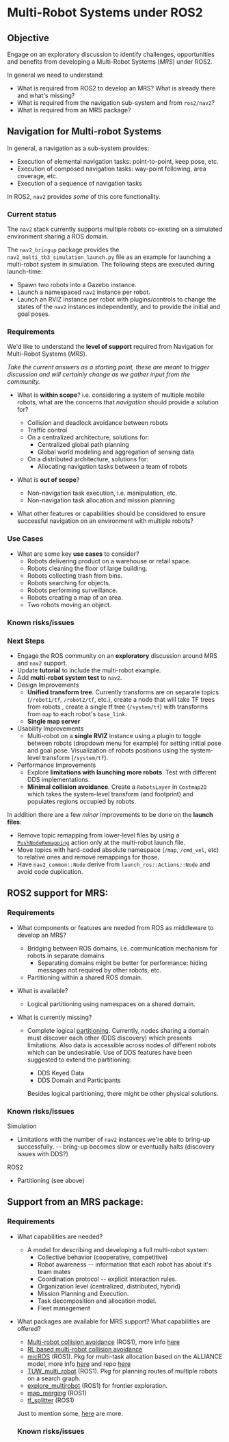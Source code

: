 # Multi-Robot Systems under ROS2

## Objective

Engage on an exploratory discussion to identify challenges, opportunities and benefits from developing a Multi-Robot Systems (*MRS*) under ROS2.

In general we need to understand:

- What is required from ROS2 to develop an MRS? What is already there and what's missing?
- What is required from the navigation sub-system and from `ros2/nav2`?
- What is required from an MRS package?

## Navigation for Multi-robot Systems

In general, a navigation as a sub-system provides:
  - Execution of elemental navigation tasks: point-to-point, keep pose, etc.
  - Execution of composed navigation tasks: way-point following, area coverage, etc.
  - Execution of a sequence of navigation tasks

In ROS2, `nav2` provides *some* of this core functionality.

### Current status

The `nav2` stack currently supports multiple robots co-existing on a simulated environment sharing a ROS domain.

The `nav2_bringup` package provides the `nav2_multi_tb3_simulation_launch.py` file as an example for launching a multi-robot system in simulation. The following steps are executed during launch-time:
- Spawn two robots into a Gazebo instance.
- Launch a namespaced `nav2` instance per robot.
- Launch an RVIZ instance per robot with plugins/controls to change the states of the `nav2` instances independently, and to provide the initial and goal poses.

### Requirements

We'd like to understand the **level of support** required from Navigation for Multi-Robot Systems (*MRS*).

*Take the current answers as a starting point, these are meant to trigger discussion and will certainly change as we gather input from the community.*

- What is **within scope**? i.e. considering a system of multiple mobile robots, what are the concerns that *navigation* should provide a solution for?
  - Collision and deadlock avoidance between robots
  - Traffic control
  - On a centralized architecture, solutions for:
    - Centralized global path planning
    - Global world modeling and aggregation of sensing data
  - On a distributed architecture, solutions for:
    - Allocating navigation tasks between a team of robots

- What is **out of scope**?
  - Non-navigation task execution, i.e. manipulation, etc.
  - Non-navigation task allocation and mission planning

- What other features or capabilities should be considered to ensure successful navigation on an environment with multiple robots?

### Use Cases
- What are some key **use cases** to consider?
  - Robots delivering product on a warehouse or retail space.
  - Robots cleaning the floor of large building.
  - Robots collecting trash from bins.
  - Robots searching for objects.
  - Robots performing surveillance.
  - Robots creating a map of an area.
  - Two robots moving an object.

### Known risks/issues

### Next Steps

<!--
## Approach
- Improve some of the existing capabilities
- Engage on an exploratory discussion. Come to an agreement on answers to key questions.
- Refine use cases.
- Define requirements, identify building blocks, define design
- Define milestones
- ... -->

- Engage the ROS community on an **exploratory** discussion around MRS and `nav2` support.
- Update **tutorial** to include the multi-robot example.
- Add **multi-robot system test** to `nav2`.
- Design Improvements
  - **Unified transform tree**. Currently transforms are on separate topics (`/robot1/tf`, `/robot2/tf`, etc.), create a node that will take TF trees from robots , create a single tf tree (`/system/tf`) with transforms from `map` to each robot's `base_link`.
  - **Single map server**
- Usability Improvements
  - Multi-robot on a **single RVIZ** instance using a plugin to toggle between robots (dropdown menu for example) for setting initial pose and goal pose. Visualization of robots positions using the system-level transform (`/system/tf`).
- Performance Improvements
  - Explore **limitations with launching more robots**. Test with different DDS implementations.
  - **Minimal collision avoidance**. Create a `RobotsLayer` in `Costmap2D` which takes the system-level transform (and footprint) and populates regions occupied by robots.

In addition there are a few *minor* improvements to be done on the **launch files**:
  - Remove topic remapping from lower-level files by using a [`PushNodeRemapping`](https://github.com/ros2/launch_ros/issues/56) action only at the multi-robot launch file.
  - Move topics with hard-coded absolute namespace (`/map`, `/cmd_vel`, etc) to relative ones and remove remappings for those.
  - Have `nav2_common::Node` derive from `launch_ros::Actions::Node` and avoid code duplication.


## ROS2 support for MRS:

### Requirements

- What components or features are needed from ROS as middleware to develop an MRS?
  - Bridging between ROS domains, i.e. communication mechanism for robots in separate domains
    - Separating domains might be better for performance: hiding messages not required by other robots, etc.
  - Partitioning within a shared ROS domain.

- What is available?
  - Logical partitioning using namespaces on a shared domain.

- What is currently missing?
  - Complete logical [partitioning](https://index.ros.org//doc/ros2/Roadmap/#new-features). Currently, nodes sharing a domain must discover each other (DDS discovery) which presents limitations. Also data is accessible across nodes of different robots which can be undesirable. Use of DDS features have been suggested to extend the partitioning:
    - DDS Keyed Data
    - DDS Domain and Participants

    Besides logical partitioning, there might be other physical solutions.

### Known risks/issues
Simulation
- Limitations with the number of `nav2` instances we're able to bring-up successfully. -- bring-up becomes slow or eventually halts (discovery issues with DDS?)

ROS2
- Partitioning (see above)

## Support from an MRS package:

### Requirements

- What capabilities are needed?

  - A model for describing and developing a full multi-robot system:
    - Collective behavior (cooperative, competitive)
    - Robot awareness -- information that each robot has about it's team mates
    - Coordination protocol -- explicit interaction rules.
    - Organization level (centralized, distributed, hybrid)
    - Mission Planning and Execution.
    - Task decomposition and allocation model.
    - Fleet management

- What packages are available for MRS support? What capabilities are offered?
  - [Multi-robot collision avoidance](http://wiki.ros.org/multi_robot_collision_avoidance) (ROS1), more info [here](http://www.willowgarage.com/blog/2012/07/23/multi-robot-collision-avoidance)
  - [RL based multi-robot collision avoidance](https://github.com/vincekurtz/CollisionAvoidance)
  - [micROS](http://wiki.ros.org/micros_mars_task_alloc) (ROS1). Pkg for multi-task allocation based on the ALLIANCE model, more info [here](https://micros.trustie.net/) and repo [here](https://github.com/liminglong/micros_mars_task_alloc)
  - [TUW_multi_robot](https://github.com/tuw-robotics/tuw_multi_robot) (ROS1). Pkg for planning routes of multiple robots on a search graph.
  - [explore_multirobot](http://wiki.ros.org/explore_multirobot) (ROS1) for frontier exploration.
  - [map_merging](http://wiki.ros.org/map_merging) (ROS1)
  - [tf_splitter](http://wiki.ros.org/tf_splitter) (ROS1)

  Just to mention some, [here](https://github.com/topics/multi-robot) are more.

  ### Known risks/issues